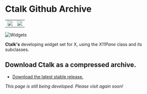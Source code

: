 # Ctalk Github Archive

<table style="width:800px">
<tr>
<td>
<img src="https://a.fsdn.com/con/app/proj/ctalk/screenshots/analogclock_sample_2.jpg"/>
</td>
<td>
<img src="https://sourceforge.net/p/ctalk/screenshot/filedialog_screenshot_800x600.jpg"/></tc>
</td>
</table>

![Widgets](https://sourceforge.net/p/ctalk/screenshot/filedialog_screenshot_800x600.jpg)

**Ctalk's** developing widget set for X, using the *X11Pane* class and its subclasses.

## Download Ctalk as a compressed archive.
- [Download the latest stable release.](https://github.com/ctalk/ctalk/archive/release.zip)

*This page is still being developed. Please visit again soon!*
